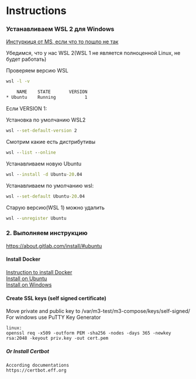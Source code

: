 # Instructions

### Устанавливаем WSL 2 для Windows

[Инстуркиця от MS, если что то пошло не так](https://docs.microsoft.com/en-us/windows/wsl/install)

Убедимся, что у нас WSL 2(WSL 1 не является полноценной Linux, не будет работать)

Проверяем версию WSL
```cmd
wsl -l -v

    NAME    STATE       VERSION
* Ubuntu    Running           1
```

Если VERSION 1:

Установка по умолчанию WSL2
```cmd
wsl --set-default-version 2
```

Смотрим какие есть дистрибутивы
```cmd
wsl --list --online 
```
Устанавливаем новую Ubuntu
```cmd
wsl --install -d Ubuntu-20.04
```
Устанавливаем по умолчанию wsl:
```cmd
wsl --set-default Ubuntu-20.04
```


Старую версию(WSL 1) можно удалить
```cmd
wsl --unregister Ubuntu
```

### 2. Выполняем инструкцию

https://about.gitlab.com/install/#ubuntu



#### Install Docker

<a href="https://docs.docker.com/engine/install/">Instruction to install Docker</a><br>
<a href="https://docs.docker.com/engine/install/ubuntu/">Install on Ubuntu</a><br>
<a href="https://www.docker.com/products/docker-desktop">Install on Windows</a>



#### Create SSL keys (self signed certificate)

Move private and public key to /var/m3-test/m3-compose/keys/self-signed/
For windows use PuTTY Key Generator

    linux:
    openssl req -x509 -outform PEM -sha256 -nodes -days 365 -newkey rsa:2048 -keyout priv.key -out cert.pem



##### Or Install Certbot

    According documentations
    https://certbot.eff.org
